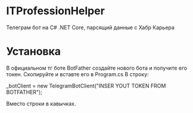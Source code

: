 # ITProfessionHelper
Телеграм бот на C# .NET Core, парсящий данные с Хабр Карьера

# Установка
В официальном тг боте BotFather создайте нового бота и получите его токен. Скопируйте и вставте его в Program.cs В строку:

_botClient = new TelegramBotClient("INSER YOUT TOKEN FROM BOTFATHER");

Вместо строки в кавычках.
